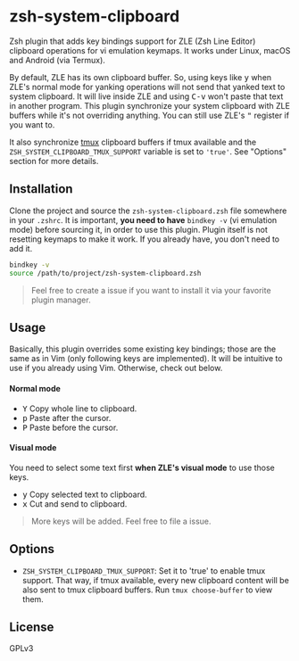 # zsh-system-clipboard

Zsh plugin that adds key bindings support for ZLE (Zsh Line Editor) clipboard operations for vi emulation keymaps. It works under Linux, macOS and Android (via Termux).

By default, ZLE has its own clipboard buffer. So, using keys like <kbd>y</kbd> when ZLE's normal mode for yanking operations will not send that yanked text to system clipboard. It will live inside ZLE and using <kbd>C-v</kbd> won't paste that text in another program. This plugin synchronize your system clipboard with ZLE buffers while it's not overriding anything. You can still use ZLE's <kbd>"</kbd> register if you want to.

It also synchronize [tmux](https://github.com/tmux/tmux) clipboard buffers if tmux available and the `ZSH_SYSTEM_CLIPBOARD_TMUX_SUPPORT` variable is set to `'true'`. See "Options" section for more details.

## Installation

Clone the project and source the `zsh-system-clipboard.zsh` file somewhere in your `.zshrc`. It is important, **you need to have** `bindkey -v` (vi emulation mode) before sourcing it, in order to use this plugin. Plugin itself is not resetting keymaps to make it work. If you already have, you don't need to add it.

```sh
bindkey -v
source /path/to/project/zsh-system-clipboard.zsh
```

> Feel free to create a issue if you want to install it via your favorite plugin manager.

## Usage

Basically, this plugin overrides some existing key bindings; those are the same as in Vim (only following keys are implemented). It will be intuitive to use if you already using Vim. Otherwise, check out below.

#### Normal mode

- <kbd>Y</kbd> Copy whole line to clipboard.
- <kbd>p</kbd> Paste after the cursor.
- <kbd>P</kbd> Paste before the cursor.

#### Visual mode

You need to select some text first **when ZLE's visual mode** to use those keys.

- <kbd>y</kbd> Copy selected text to clipboard.
- <kbd>x</kbd> Cut and send to clipboard.

> More keys will be added. Feel free to file a issue.

## Options

- `ZSH_SYSTEM_CLIPBOARD_TMUX_SUPPORT`: Set it to 'true' to enable tmux support. That way, if tmux available, every new clipboard content will be also sent to tmux clipboard buffers. Run `tmux choose-buffer` to view them.

## License

GPLv3

